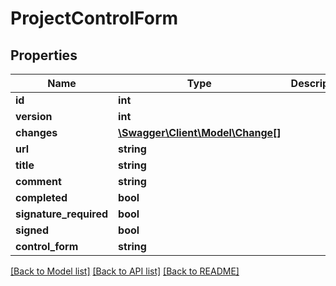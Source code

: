 # ProjectControlForm

## Properties
Name | Type | Description | Notes
------------ | ------------- | ------------- | -------------
**id** | **int** |  | [optional] 
**version** | **int** |  | [optional] 
**changes** | [**\Swagger\Client\Model\Change[]**](Change.md) |  | [optional] 
**url** | **string** |  | [optional] 
**title** | **string** |  | 
**comment** | **string** |  | 
**completed** | **bool** |  | [optional] 
**signature_required** | **bool** |  | [optional] 
**signed** | **bool** |  | [optional] 
**control_form** | **string** |  | [optional] 

[[Back to Model list]](../README.md#documentation-for-models) [[Back to API list]](../README.md#documentation-for-api-endpoints) [[Back to README]](../README.md)


